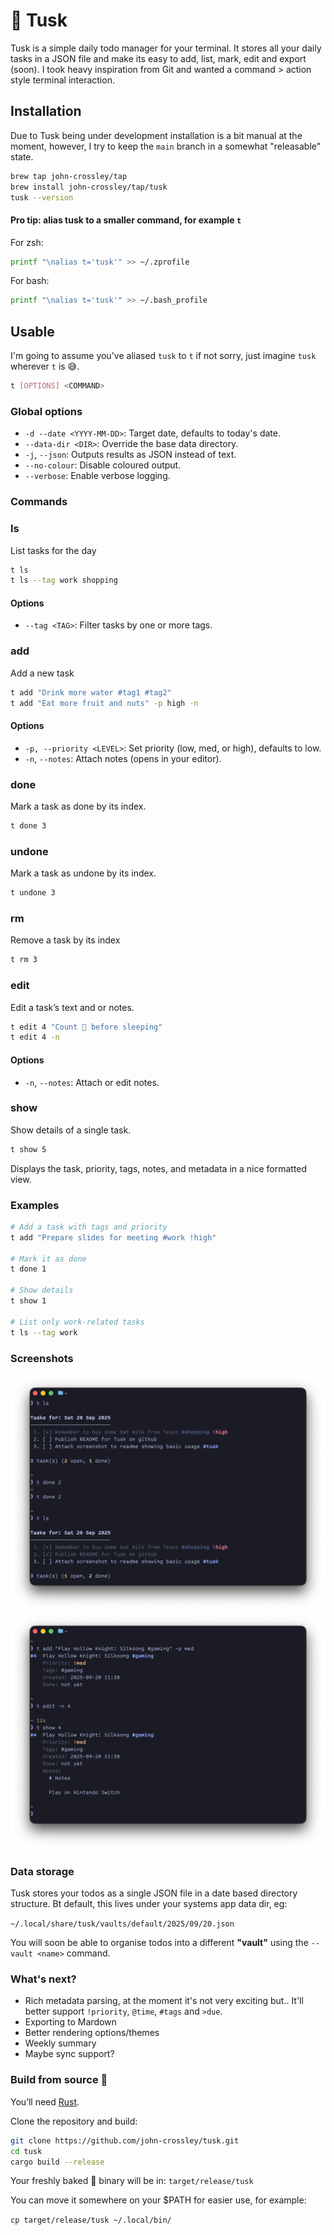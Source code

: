 # 🦣 Tusk 

Tusk is a simple daily todo manager for your terminal.
It stores all your daily tasks in a JSON file and make its easy to add, list, mark, edit and export (soon). I took heavy inspiration from Git and wanted a command > action style terminal interaction.

## Installation

Due to Tusk being under development installation is a bit manual at the moment, however, I try to keep the `main` branch in a somewhat "releasable" state.

```bash
brew tap john-crossley/tap
brew install john-crossley/tap/tusk
tusk --version
```

#### Pro tip: alias tusk to a smaller command, for example `t`

For zsh:
```bash
printf "\nalias t='tusk'" >> ~/.zprofile
```
For bash:
```bash
printf "\nalias t='tusk'" >> ~/.bash_profile
```


## Usable

I'm going to assume you've aliased `tusk` to `t` if not sorry, just imagine `tusk` wherever `t` is 😅.

```bash
t [OPTIONS] <COMMAND>
```

### Global options

* `-d --date <YYYY-MM-DD>`: Target date, defaults to today's date.
* `--data-dir <DIR>`: Override the base data directory.
* `-j`, `--json`: Outputs results as JSON instead of text.
* `--no-colour`: Disable coloured output.
* `--verbose`: Enable verbose logging.

### Commands

### ls

List tasks for the day

```bash
t ls
t ls --tag work shopping
```

#### Options

* `--tag <TAG>`: Filter tasks by one or more tags.

### add

Add a new task

```bash
t add "Drink more water #tag1 #tag2"
t add "Eat more fruit and nuts" -p high -n
```

#### Options

* `-p, --priority <LEVEL>`: Set priority (low, med, or high), defaults to low.
* `-n`, `--notes`: Attach notes (opens in your editor).

### done

Mark a task as done by its index.

```bash
t done 3
```

### undone

Mark a task as undone by its index.

```bash
t undone 3
```

### rm

Remove a task by its index

```bash
t rm 3
```

### edit

Edit a task’s text and or notes.

```bash
t edit 4 "Count 🐑 before sleeping"
t edit 4 -n
```

#### Options

* `-n`, `--notes`: Attach or edit notes.

### show

Show details of a single task.

```bash
t show 5
```
Displays the task, priority, tags, notes, and metadata in a nice formatted view.

### Examples

```bash
# Add a task with tags and priority
t add "Prepare slides for meeting #work !high"

# Mark it as done
t done 1

# Show details
t show 1

# List only work-related tasks
t ls --tag work
```

### Screenshots

![Tusk demo1](assets/screen1.png)
![Tusk demo2](assets/screen2.png)

### Data storage

Tusk stores your todos as a single JSON file in a date based directory structure. Bt default, this lives under your systems app data dir, eg:

`~/.local/share/tusk/vaults/default/2025/09/20.json`

You will soon be able to organise todos into a different **"vault"** using the `--vault <name>` command.

### What's next?

* Rich metadata parsing, at the moment it's not very exciting but.. It'll better support `!priority`, `@time`, `#tags` and `>due`.
* Exporting to Mardown
* Better rendering options/themes
* Weekly summary
* Maybe sync support?

### Build from source 🦀

You’ll need [Rust](https://www.rust-lang.org/tools/install).

Clone the repository and build:

```bash
git clone https://github.com/john-crossley/tusk.git
cd tusk
cargo build --release
```

Your freshly baked 🍞 binary will be in:
`target/release/tusk`

You can move it somewhere on your $PATH for easier use, for example:

`cp target/release/tusk ~/.local/bin/`
